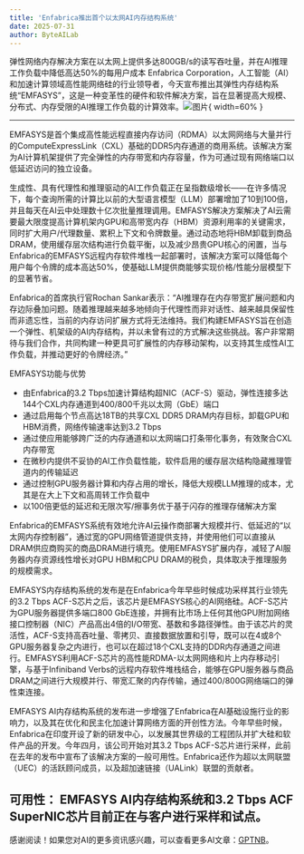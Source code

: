 ```yaml
---
title: 'Enfabrica推出首个以太网AI内存结构系统'
date: 2025-07-31
author: ByteAILab
---
```


弹性网络内存解决方案在以太网上提供多达800GB/s的读写吞吐量，并在AI推理工作负载中降低高达50%的每用户成本
Enfabrica Corporation，人工智能（AI）和加速计算领域高性能网络硅的行业领导者，今天宣布推出其弹性内存结构系统“EMFASYS”，这是一种变革性的硬件和软件解决方案，旨在显著提高大规模、分布式、内存受限的AI推理工作负载的计算效率。![图片](https://ai-techpark.com/wp-content/uploads/Enfabrica-La.jpg){ width=60% }

---
EMFASYS是首个集成高性能远程直接内存访问（RDMA）以太网网络与大量并行的ComputeExpressLink（CXL）基础的DDR5内存通道的商用系统。该解决方案为AI计算机架提供了完全弹性的内存带宽和内存容量，作为可通过现有网络端口以低延迟访问的独立设备。

生成性、具有代理性和推理驱动的AI工作负载正在呈指数级增长——在许多情况下，每个查询所需的计算比以前的大型语言模型（LLM）部署增加了10到100倍，并且每天在AI云中处理数十亿次批量推理调用。EMFASYS解决方案解决了AI云需要最大限度提高计算机架内GPU和高带宽内存（HBM）资源利用率的关键需求，同时扩大用户/代理数量、累积上下文和令牌数量。通过动态地将HBM卸载到商品DRAM，使用缓存层次结构进行负载平衡，以及减少昂贵GPU核心的闲置，当与Enfabrica的EMFASYS远程内存软件堆栈一起部署时，该解决方案可以降低每个用户每个令牌的成本高达50%，使基础LLM提供商能够实现价格/性能分层模型下的显著节省。

Enfabrica的首席执行官Rochan Sankar表示：“AI推理存在内存带宽扩展问题和内存边际叠加问题。随着推理越来越多地倾向于代理性而非对话性、越来越具保留性而非遗忘性，当前的内存访问扩展方式将无法维持。我们构建EMFASYS旨在创造一个弹性、机架级的AI内存结构，并以未曾有过的方式解决这些挑战。客户非常期待与我们合作，共同构建一种更具可扩展性的内存移动架构，以支持其生成性AI工作负载，并推动更好的令牌经济。”

EMFASYS功能与优势

- 由Enfabrica的3.2 Tbps加速计算结构超NIC（ACF-S）驱动，弹性连接多达144个CXL内存通道到400/800千兆以太网（GbE）端口
- 通过启用每个节点高达18TB的共享CXL DDR5 DRAM内存目标，卸载GPU和HBM消费，网络传输速率达到3.2 Tbps
- 通过使应用能够跨广泛的内存通道和以太网端口打条带化事务，有效聚合CXL内存带宽
- 在微秒内提供不妥协的AI工作负载性能，软件启用的缓存层次结构隐藏推理管道内的传输延迟
- 通过控制GPU服务器计算和内存占用的增长，降低大规模LLM推理的成本，尤其是在大上下文和高周转工作负载中
- 以100倍更低的延迟和无限次写/擦事务优于基于闪存的推理存储解决方案

Enfabrica的EMFASYS系统有效地允许AI云操作商部署大规模并行、低延迟的“以太网内存控制器”，通过宽的GPU网络管道提供支持，并使用他们可以直接从DRAM供应商购买的商品DRAM进行填充。使用EMFASYS扩展内存，减轻了AI服务器内存资源线性增长对GPU HBM和CPU DRAM的税负，具体取决于推理服务的规模需求。

EMFASYS内存结构系统的发布是在Enfabrica今年早些时候成功采样其行业领先的3.2 Tbps ACF-S芯片之后，该芯片是EMFASYS核心的AI网络硅。ACF-S芯片为GPU服务器提供多端口800 GbE连接，并拥有比市场上任何其他GPU附加网络接口控制器（NIC）产品高出4倍的I/O带宽、基数和多路径弹性。由于该芯片的灵活性，ACF-S支持高吞吐量、零拷贝、直接数据放置和引导，既可以在4或8个GPU服务器复杂之内进行，也可以在超过18个CXL支持的DDR内存通道之间进行。EMFASYS利用ACF-S芯片的高性能RDMA-以太网网络和片上内存移动引擎，与基于Infiniband Verbs的远程内存软件堆栈结合，能够在GPU服务器与商品DRAM之间进行大规模并行、带宽汇聚的内存传输，通过400/800G网络端口的弹性束连接。

EMFASYS AI内存结构系统的发布进一步增强了Enfabrica在AI基础设施行业的影响力，以及其在优化和民主化加速计算网络方面的开创性方法。今年早些时候，Enfabrica在印度开设了新的研发中心，以发展其世界级的工程团队并扩大硅和软件产品的开发。今年四月，该公司开始对其3.2 Tbps ACF-S芯片进行采样，此前在去年的发布中宣布了该解决方案的一般可用性。Enfabrica还作为超以太网联盟（UEC）的活跃顾问成员，以及超加速链接（UALink）联盟的贡献者。

可用性：
EMFASYS AI内存结构系统和3.2 Tbps ACF SuperNIC芯片目前正在与客户进行采样和试点。
---
感谢阅读！如果您对AI的更多资讯感兴趣，可以查看更多AI文章：[GPTNB](https://gptnb.com)。